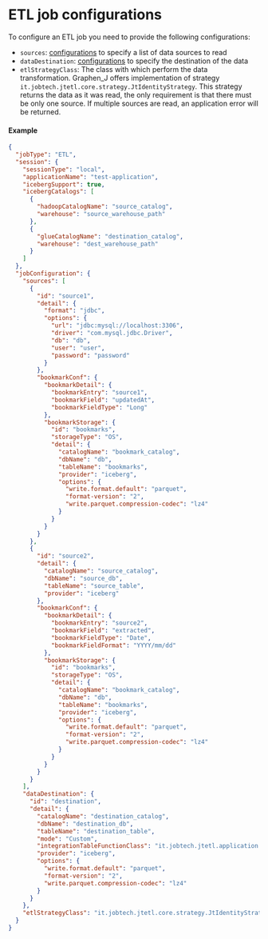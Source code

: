 # ETL job configurations #

To configure an ETL job you need to provide the following configurations:

- `sources`: [configurations](source_configurations.md) to specify a list of data sources to read
- `dataDestination`: [configurations](destination_configuration.md) to specify the destination of the data
- `etlStrategyClass`: The class with which perform the data transformation. Graphen_J offers implementation of
  strategy `it.jobtech.jtetl.core.strategy.JtIdentityStrategy`. This strategy returns the data as it was read, the only
  requirement is that there must be only one source. If multiple sources are read, an application error will be
  returned.

#### Example

```json
{
  "jobType": "ETL",
  "session": {
    "sessionType": "local",
    "applicationName": "test-application",
    "icebergSupport": true,
    "icebergCatalogs": [
      {
        "hadoopCatalogName": "source_catalog",
        "warehouse": "source_warehouse_path"
      },
      {
        "glueCatalogName": "destination_catalog",
        "warehouse": "dest_warehouse_path"
      }
    ]
  },
  "jobConfiguration": {
    "sources": [
      {
        "id": "source1",
        "detail": {
          "format": "jdbc",
          "options": {
            "url": "jdbc:mysql://localhost:3306",
            "driver": "com.mysql.jdbc.Driver",
            "db": "db",
            "user": "user",
            "password": "password"
          }
        },
        "bookmarkConf": {
          "bookmarkDetail": {
            "bookmarkEntry": "source1",
            "bookmarkField": "updatedAt",
            "bookmarkFieldType": "Long"
          },
          "bookmarkStorage": {
            "id": "bookmarks",
            "storageType": "OS",
            "detail": {
              "catalogName": "bookmark_catalog",
              "dbName": "db",
              "tableName": "bookmarks",
              "provider": "iceberg",
              "options": {
                "write.format.default": "parquet",
                "format-version": "2",
                "write.parquet.compression-codec": "lz4"
              }
            }
          }
        }
      },
      {
        "id": "source2",
        "detail": {
          "catalogName": "source_catalog",
          "dbName": "source_db",
          "tableName": "source_table",
          "provider": "iceberg"
        },
        "bookmarkConf": {
          "bookmarkDetail": {
            "bookmarkEntry": "source2",
            "bookmarkField": "extracted",
            "bookmarkFieldType": "Date",
            "bookmarkFieldFormat": "YYYY/mm/dd"
          },
          "bookmarkStorage": {
            "id": "bookmarks",
            "storageType": "OS",
            "detail": {
              "catalogName": "bookmark_catalog",
              "dbName": "db",
              "tableName": "bookmarks",
              "provider": "iceberg",
              "options": {
                "write.format.default": "parquet",
                "format-version": "2",
                "write.parquet.compression-codec": "lz4"
              }
            }
          }
        }
      }
    ],
    "dataDestination": {
      "id": "destination",
      "detail": {
        "catalogName": "destination_catalog",
        "dbName": "destination_db",
        "tableName": "destination_table",
        "mode": "Custom",
        "integrationTableFunctionClass": "it.jobtech.jtetl.application.PeopleIntegrationTableFunction",
        "provider": "iceberg",
        "options": {
          "write.format.default": "parquet",
          "format-version": "2",
          "write.parquet.compression-codec": "lz4"
        }
      }
    },
    "etlStrategyClass": "it.jobtech.jtetl.core.strategy.JtIdentityStrategy"
  }
}
```